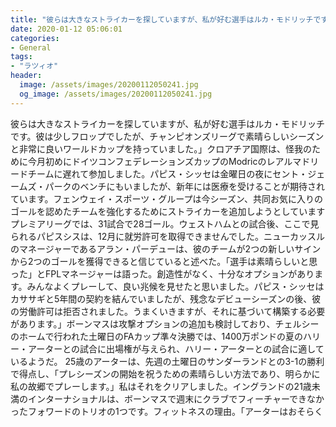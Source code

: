 ```yaml
---
title: "彼らは大きなストライカーを探していますが、私が好む選手はルカ・モドリッチです。"
date: 2020-01-12 05:06:01
categories:
- General
tags:
- "ラツィオ"
header:
  image: /assets/images/20200112050241.jpg
  og_image: /assets/images/20200112050241.jpg
---
```


彼らは大きなストライカーを探していますが、私が好む選手はルカ・モドリッチです。彼は少しフロップでしたが、チャンピオンズリーグで素晴らしいシーズンと非常に良いワールドカップを持っていました。」クロアチア国際は、怪我のために今月初めにドイツコンフェデレーションズカップのModricのレアルマドリードチームに遅れて参加しました。パピス・シッセは金曜日の夜にセント・ジェームズ・パークのベンチにもいましたが、新年には医療を受けることが期待されています。フェンウェイ・スポーツ・グループは今シーズン、共同お気に入りのゴールを認めたチームを強化するためにストライカーを追加しようとしていますプレミアリーグでは、31試合で28ゴール。ウェストハムとの試合後、ここで見られるパピスシスは、12月に就労許可を取得できませんでした。ニューカッスルのマネージャーであるアラン・パーデューは、彼のチームが2つの新しいサインから2つのゴールを獲得できると信じていると述べた。「選手は素晴らしいと思った」とFPLマネージャーは語った。創造性がなく、十分なオプションがあります。みんなよくプレーして、良い兆候を見せたと思いました。パピス・シッセはカササギと5年間の契約を結んでいましたが、残念なデビューシーズンの後、彼の労働許可は拒否されました。うまくいきますが、それに基づいて構築する必要があります。」ボーンマスは攻撃オプションの追加も検討しており、チェルシーのホームで行われた土曜日のFAカップ準々決勝では、1400万ポンドの夏のハリー・アーターとの試合に出場権が与えられ、ハリー・アーターとの試合に適しているようだ。 25歳のアーターは、先週の土曜日のサンダーランドとの3-1の勝利で得点し、「プレシーズンの開始を祝うための素晴らしい方法であり、明らかに私の故郷でプレーします。」私はそれをクリアしました。イングランドの21歳未満のインターナショナルは、ボーンマスで週末にクラブでフィーチャーできなかったフォワードのトリオの1つです。フィットネスの理由。「アーターはおそらく
